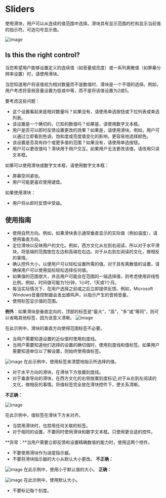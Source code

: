 # Sliders

使用滑块，用户可以从连续的值范围中选择。滑块具有显示范围的栏和显示当前值的指示符。可选勾号显示值。

![image](https://i-msdn.sec.s-msft.com/dynimg/IC725439.png)

## Is this the right control?

当您希望用户能够设置定义的连续值（如音量或亮度）或一系列离散值（如屏幕分辨率设置）时，请使用滑块。

当您知道用户将该值视为相对数量而不是数值时，滑块是一个不错的选择。例如，用户考虑将音频音量设置为低或中等，而不是将该值设置为2或5。

要考虑这些问题：

* 这个设置看起来是相对数量吗？如果没有，请使用单选按钮或下拉列表或单选列表。
* 该设置是一个确切的，已知的数值吗？如果是，请使用数字文本框。
* 用户是否可以即时反馈设置更改的效果？如果是，请使用滑块。例如，用户可以通过立即看到色调，饱和度或亮度值变化的影响，更容易地选择颜色。
* 该设置是否具有四个或更多值的范围？如果没有，请使用单选按钮。
* 用户可以更改值吗？滑块用于用户交互。如果用户无法更改该值，请改用只读文本框。

如果可以使用滑块或数字文本框，请使用数字文本框：

* 屏幕空间紧张。
* 用户可能更喜欢使用键盘。

如果使用滑块：

* 用户将从即时反馈中受益。


## 使用指南

* 使用自然方向。例如，如果滑块表示通常垂直显示的实际值（例如温度），请使用垂直方向。
* 定位滑块以反映用户的文化。例如，西方文化从左到右阅读，所以对于水平滑块，将低端的范围放在左边和高端在右边。对于从右到左阅读的文化，做相反的事情。
* 确认控件大小，以便用户可以轻松设置所需的值。对于具有离散值的设置，请确保用户可以使用鼠标轻松选择任何值。
* 如果值的范围很大，并且用户可能会在范围的一端选择值，则考虑使用非线性比例。例如，时间值可能为1分钟，1小时，1天或1个月。
* 每当实际情况下，在用户选择之前或之后立即提供反馈。例如，Microsoft Windows音量控制器会发出蜂鸣声，以指示产生的音频音量。
* 使用标签显示值的范围。

**例外**：如果滑块是垂直定向的，顶部的标签是“最大”，“高”，“多”或“等同”，则可以省略其他标签，因为该意义清晰。
![image](https://i-msdn.sec.s-msft.com/dynimg/IC725440.png)

在此示例中，滑块的垂直方向使得范围标签不必要。

* 当用户需要知道设置的近似值时使用刻度线。
* 当用户需要知道他们选择的设置的确切值时，使用刻度线和值标签。如果用户需要知道单位以了解设置，则始终使用值标签。

![image](https://i-msdn.sec.s-msft.com/dynimg/IC725441.png)
在此示例中，使用标签来清楚地指示所选择的值。

* 对于水平方向的滑块，在滑块下方放置刻度线。
* 对于垂直导向的滑块，在西方文化的右侧放置刻度标记;对于从右到左阅读的文化，做相反的事情。将值标签完全放在滑块控件下，使关系清晰。

**不正确：**

![image](https://i-msdn.sec.s-msft.com/dynimg/IC725442.png)

在此示例中，值标签在滑块下方未对齐。

* 当禁用滑块时，也禁用任何关联的标签。
* 对于相同的设置，不要同时使用滑块和数字文本框。只使用更合适的控件。

**异常：**当用户需要立即反馈和设置精确数值的能力时，使用这两个控件。
* 不要使用滑块作为进度指示器。
* 不要将滑块指示器的大小从默认大小更改。
**不正确：**

![image](https://i-msdn.sec.s-msft.com/dynimg/IC725443.png)
在此示例中，使用小于默认值的大小。
**正确：**

![image](https://i-msdn.sec.s-msft.com/dynimg/IC725444.png)
在此示例中，使用默认大小。

* 不要标记每个刻度。



